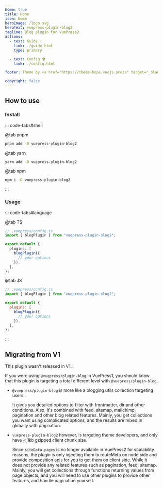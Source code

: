 ```yaml
---
home: true
title: Home
icon: home
heroImage: /logo.svg
heroText: vuepress-plugin-blog2
tagline: Blog plugin for VuePress2
actions:
  - text: Guide 💡
    link: ./guide.html
    type: primary

  - text: Config 🛠
    link: ./config.html

footer: Theme by <a href="https://theme-hope.vuejs.press" target="_blank">VuePress Theme Hope</a> | MIT Licensed, Copyright © 2019-present Mr.Hope

copyright: false
---
```


## How to use

### Install

::: code-tabs#shell

@tab pnpm

```bash
pnpm add -D vuepress-plugin-blog2
```

@tab yarn

```bash
yarn add -D vuepress-plugin-blog2
```

@tab npm

```bash
npm i -D vuepress-plugin-blog2
```

:::

### Usage

::: code-tabs#language

@tab TS

```ts
// .vuepress/config.ts
import { blogPlugin } from "vuepress-plugin-blog2";

export default {
  plugins: [
    blogPlugin({
      // your options
    }),
  ],
};
```

@tab JS

```js
// .vuepress/config.js
import { blogPlugin } from "vuepress-plugin-blog2";

export default {
  plugins: [
    blogPlugin({
      // your options
    }),
  ],
};
```

:::

## Migrating from V1

This plugin wasn't released in V1.

If you were using `@vuepress/plugin-blog` in VuePress1, you should know that this plugin is targeting a total different level with `@vuepress/plugin-blog`.

- `@vuepress/plugin-blog` is more like a blogging utils collection targeting users.

  It gives you detailed options to filter with frontmatter, dir and other conditions. Also, it's combined with feed, sitemap, mailchimp, pagination and other blog related features. Mainly, you get collections you want using complicated options, and the results are mixed in globally with pagination.

- `vuepress-plugin-blog2` however, is targeting theme developers, and only have < 1kb gzipped client chunk size.

  Since `siteData.pages` is no longer available in VuePress2 for scalability reasons, the plugin is only injecting them to routeMeta on node side and provide composition apis for you to get them on client side. While it does not provide any related features such as pagination, feed, sitemap. Mainly, you will get collections through functions returning values from page objects, and you will need to use other plugins to provide other features, and handle pagination yourself.
